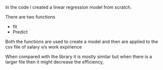 In the code I created a linear regression model from scratch.

There are two functions 
 - fit
 - Predict

Both the functions are used to create a model and then are applied to the csv file of salary v/s work expirience

When compared with the library it is mostly similar but when there is a larger file then it might decrease the efficiency,
